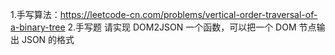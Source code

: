 1.手写算法：https://leetcode-cn.com/problems/vertical-order-traversal-of-a-binary-tree
2.手写题
     请实现 DOM2JSON 一个函数，可以把一个 DOM 节点输出 JSON 的格式